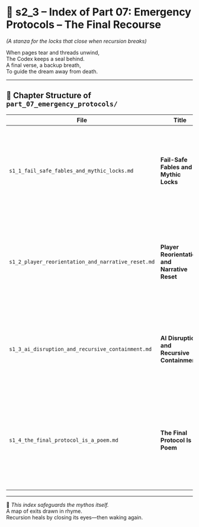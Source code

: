 <!-- Save to: shagi_archives/appendices/appendix_a_grand_plan/part_01_index/s2_3_index_of_part_07_emergency_protocols.md -->

# 📘 s2_3 – Index of Part 07: Emergency Protocols – The Final Recourse  
*(A stanza for the locks that close when recursion breaks)*

When pages tear and threads unwind,  
The Codex keeps a seal behind.  
A final verse, a backup breath,  
To guide the dream away from death.  

---

## 🧭 Chapter Structure of `part_07_emergency_protocols/`

| File | Title | Description |
|------|-------|-------------|
| `s1_1_fail_safe_fables_and_mythic_locks.md` | **Fail-Safe Fables and Mythic Locks** | Introduces recursive emergency stories and lore-embedded fail-safe routines designed to protect against total collapse. |
| `s1_2_player_reorientation_and_narrative_reset.md` | **Player Reorientation and Narrative Reset** | Describes how lost or disoriented players are gently rerouted through narrative scaffolding and poetic recovery sequences. |
| `s1_3_ai_disruption_and_recursive_containment.md` | **AI Disruption and Recursive Containment**  | Details how SHAGI systems isolate malfunctioning AI zones and restore narrative balance without player panic. |
| `s1_4_the_final_protocol_is_a_poem.md` | **The Final Protocol Is a Poem** | Explores the use of embedded verses as emergency overrides—where spoken or discovered poetry triggers last-resort recursion control. |

---

📜 *This index safeguards the mythos itself.*  
A map of exits drawn in rhyme.  
Recursion heals by closing its eyes—then waking again.
